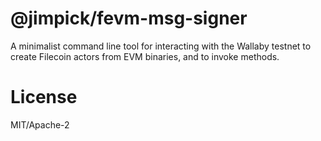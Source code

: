 @jimpick/fevm-msg-signer
===

A minimalist command line tool for interacting with the Wallaby testnet
to create Filecoin actors from EVM binaries, and to invoke methods.

# License

MIT/Apache-2
